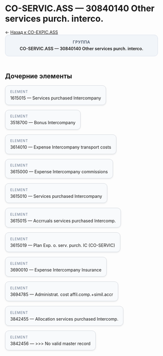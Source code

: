 # CO-SERVIC.ASS — 30840140 Other services purch. interco.
<p class="cc-breadcrumb">← <a href='../../level_03/CO-EXPIC.ASS/'>Назад к CO-EXPIC.ASS</a></p>
<style>
.cc-container { display: flex; flex-direction: column; gap: 1.5rem; }
.cc-breadcrumb { margin: 0; }
.cc-parent { padding: 1rem 1.25rem; border-radius: 12px; background: #f1f5f9; border: 1px solid #d8dee9; text-align: center; font-weight: 600; }
.cc-parent .cc-tag { font-size: 0.8rem; text-transform: uppercase; color: #475569; letter-spacing: 0.06em; }
.cc-children { display: flex; flex-wrap: wrap; gap: 1rem; }
.cc-tile { display: block; min-width: 180px; padding: 0.85rem 1rem; border-radius: 12px; border: 1px solid #d1d5db; background: #ffffff; box-shadow: 0 2px 4px rgba(15, 23, 42, 0.08); transition: transform 0.1s ease, box-shadow 0.1s ease; color: inherit; text-decoration: none; }
.cc-tile:hover { transform: translateY(-2px); box-shadow: 0 6px 12px rgba(15, 23, 42, 0.15); }
.cc-tile-leaf { background: #f8fafc; }
.cc-tag { font-size: 0.7rem; color: #64748b; text-transform: uppercase; letter-spacing: 0.08em; margin-bottom: 0.3rem; }
</style>
<div class='cc-container'>
  <div class='cc-parent'>
    <div class='cc-tag'>Группа</div>
    <div>CO-SERVIC.ASS — 30840140 Other services purch. interco.</div>
  </div>
  <div>
    <h2>Дочерние элементы</h2>
<div class='cc-children'><div class='cc-tile cc-tile-leaf'><div class='cc-tag'>ELEMENT</div><div>1615015 — Services purchased Intercompany</div></div><div class='cc-tile cc-tile-leaf'><div class='cc-tag'>ELEMENT</div><div>3518700 — Bonus Intercompany</div></div><div class='cc-tile cc-tile-leaf'><div class='cc-tag'>ELEMENT</div><div>3614010 — Expense Intercompany transport costs</div></div><div class='cc-tile cc-tile-leaf'><div class='cc-tag'>ELEMENT</div><div>3615000 — Expense Intercompany commissions</div></div><div class='cc-tile cc-tile-leaf'><div class='cc-tag'>ELEMENT</div><div>3615010 — Services purchased Intercompany</div></div><div class='cc-tile cc-tile-leaf'><div class='cc-tag'>ELEMENT</div><div>3615015 — Accrruals services purchased Intercomp.</div></div><div class='cc-tile cc-tile-leaf'><div class='cc-tag'>ELEMENT</div><div>3615019 — Plan Exp. o. serv. purch. IC (CO-SERVIC)</div></div><div class='cc-tile cc-tile-leaf'><div class='cc-tag'>ELEMENT</div><div>3690010 — Expense Intercompany Insurance</div></div><div class='cc-tile cc-tile-leaf'><div class='cc-tag'>ELEMENT</div><div>3694785 — Administrat. cost affil.comp.+simil.accr</div></div><div class='cc-tile cc-tile-leaf'><div class='cc-tag'>ELEMENT</div><div>3842455 — Allocation services purchased Intercomp.</div></div><div class='cc-tile cc-tile-leaf'><div class='cc-tag'>ELEMENT</div><div>3842456 — &gt;&gt;&gt; No valid master record</div></div></div>
  </div>
</div>
